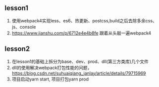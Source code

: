 ## lesson1
1. 使用webpack4实现less、es6、热更新、postcss,build之后去除多余css、js、console
2. https://www.jianshu.com/p/6712e4e4b8fe 跟着从头敲一遍webpack4

## lesson2
1. 在lesson1的基础上拆分为base、dev、prod、dll(第三方类库)几个文件
2. dll的使用解决webpack打包性能的问题，https://blog.csdn.net/suhuaiqiang_janlay/article/details/79715969
3. 项目启动yarn start, 项目打包yarn prod
